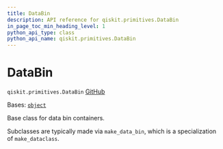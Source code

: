 ```yaml
---
title: DataBin
description: API reference for qiskit.primitives.DataBin
in_page_toc_min_heading_level: 1
python_api_type: class
python_api_name: qiskit.primitives.DataBin
---
```


# DataBin

<span id="qiskit.primitives.DataBin" />

`qiskit.primitives.DataBin` [GitHub](https://github.com/qiskit/qiskit/tree/main/qiskit/primitives/containers/data_bin.py "view source code")

Bases: [`object`](https://docs.python.org/3/library/functions.html#object "(in Python v3.12)")

Base class for data bin containers.

Subclasses are typically made via `make_data_bin`, which is a specialization of `make_dataclass`.

